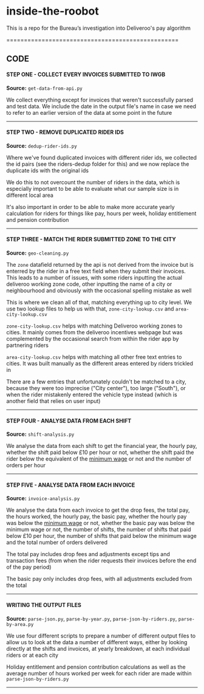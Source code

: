 # inside-the-roobot
This is a repo for the Bureau’s investigation into Deliveroo's pay algorithm

=================================================

## CODE

#### STEP ONE - COLLECT EVERY INVOICES SUBMITTED TO IWGB

**Source:** `get-data-from-api.py`

We collect everything except for invoices that weren't successfully parsed and test data. We include the date in the output file's name in case we need to refer to an earlier version of the data at some point in the future

---

#### STEP TWO - REMOVE DUPLICATED RIDER IDS

**Source:** `dedup-rider-ids.py`

Where we've found duplicated invoices with different rider ids, we collected the id pairs (see the riders-dedup folder for this) and we now replace the duplicate ids with the original ids

We do this to not overcount the number of riders in the data, which is especially important to be able to evaluate what our sample size is in different local area

It's also important in order to be able to make more accurate yearly calculation for riders for things like pay, hours per week, holiday entitlement and pension contribution

---

#### STEP THREE - MATCH THE RIDER SUBMITTED ZONE TO THE CITY 

**Source:** `geo-cleaning.py`

The `zone` datafield returned by the api is not derived from the invoice but is enterred by the rider in a free text field when they submit their invoices. This leads to a number of issues, with some riders inputting the actual deliveroo working zone code, other inputting the name of a city or neighbourhood and obviously with the occasional spelling mistake as well

This is where we clean all of that, matching everything up to city level. We use two lookup files to help us with that, `zone-city-lookup.csv` and `area-city-lookup.csv`

`zone-city-lookup.csv` helps with matching Deliveroo working zones to cities. It mainly comes from the deliveroo incentives webpage but was complemented by the occasional search from within the rider app by partnering riders

`area-city-lookup.csv` helps with matching all other free text entries to cities. It was built manually as the different areas entered by riders trickled in

There are a few entries that unfortunately couldn't be matched to a city, because they were too imprecise ("City center"), too large ("South"), or when the rider mistakenly entered the vehicle type instead (which is another field that relies on user input)

---

#### STEP FOUR - ANALYSE DATA FROM EACH SHIFT

**Source:** `shift-analysis.py`

We analyse the data from each shift to get the financial year, the hourly pay, whether the shift paid below £10 per hour or not, whether the shift paid the rider below the equivalent of the [minimum wage](https://www.gov.uk/national-minimum-wage-rates) or not and the number of orders per hour

---

#### STEP FIVE - ANALYSE DATA FROM EACH INVOICE

**Source:** `invoice-analysis.py`

We analyse the data from each invoice to get the drop fees, the total pay, the hours worked, the hourly pay, the basic pay, whether the hourly pay was below the [minimum wage](https://www.gov.uk/national-minimum-wage-rates) or not, whether the basic pay was below the minimum wage or not, the number of shifts, the number of shifts that paid below £10 per hour, the number of shifts that paid below the minimum wage and the total number of orders delivered

The total pay includes drop fees and adjustments except tips and transaction fees (from when the rider requests their invoices before the end of the pay period)

The basic pay only includes drop fees, with all adjustments excluded from the total

---

#### WRITING THE OUTPUT FILES

**Source:** `parse-json.py`, `parse-by-year.py`, `parse-json-by-riders.py`, `parse-by-area.py` 

We use four different scripts to prepare a number of different output files to allow us to look at the data a number of different ways, either by looking directly at the shifts and invoices, at yearly breakdown, at each individual riders or at each city

Holiday entitlement and pension contribution calculations as well as the average number of hours worked per week for each rider are made within `parse-json-by-riders.py`

---
